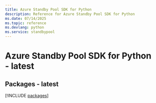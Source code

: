 ```yaml
---
title: Azure Standby Pool SDK for Python
description: Reference for Azure Standby Pool SDK for Python
ms.date: 07/14/2025
ms.topic: reference
ms.devlang: python
ms.service: standbypool
---
```

# Azure Standby Pool SDK for Python - latest
## Packages - latest
[!INCLUDE [packages](standby-pool-index.md)]